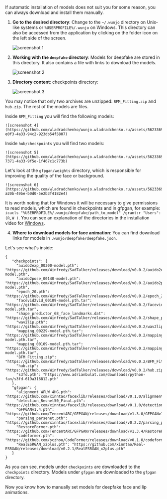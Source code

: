 If automatic installation of models does not suit you for some reason, you can always download and install them manually.

1. **Go to the desired directory**:
Change to the `~/.wunjo` directory on Unix-like systems or `%USERPROFILE%/.wunjo` on Windows. This directory can also be accessed from the application by clicking on the folder icon on the left side of the screen.

    ![screenshot 1](https://github.com/wladradchenko/wunjo.wladradchenko.ru/assets/56233697/7e1d14fe-62bd-4d43-a0f2-3c08eea419ca)

2. **Working with the `deepfake` directory**:
Models for deepfake are stored in this directory. It also contains a file with links to download the models.

    ![screenshot 2](https://github.com/wladradchenko/wunjo.wladradchenko.ru/assets/56233697/16187e6d-3b56-4203-b220-4a2b888cd833)

3. **Directory content**:
checkpoints directory:

    ![screenshot 3](https://github.com/wladradchenko/wunjo.wladradchenko.ru/assets/56233697/c913d274-e84c-48bf-8efb-6f72cf8ba716)

You may notice that only two archives are unzipped: `BFM_Fitting.zip` and `hub.zip`. The rest of the models are files.

Inside `BFM_Fitting` you will find the following models:


    ![screenshot 4](https://github.com/wladradchenko/wunjo.wladradchenko.ru/assets/56233697/d7c4f4a1-e0f3-4a33-94c2-923db54f5807)


Inside `hub/checkpoints` you will find two models:

    ![screenshot 5](https://github.com/wladradchenko/wunjo.wladradchenko.ru/assets/56233697/1186aab7-7371-4a33-9f5e-1f467c1c773b)

Let's look at the `gfpgan/weights` directory, which is responsible for improving the quality of the face or background.

    ![screenshot 6](https://github.com/wladradchenko/wunjo.wladradchenko.ru/assets/56233697/b4850275-a20b-49be-b0d0-5e2b3f4182e4)

It is worth noting that for Windows it will be necessary to give permissions to read models, which are found in checkpoints and in gfpgan, for example: `icacls "%USERPROFILE%/.wunjo/deepfake/path_to_model" /grant:r "Users":(R,W )`. You can see an explanation of the directories in the installation video for [Windows](https://youtu.be/2qIpJYhOL2U).

4. **Where to download models for face animation**:
You can find download links for models in `.wunjo/deepfake/deepfake.json`.

Let's see what's inside:

```
{
   "checkpoints": {
     "auido2exp_00300-model.pth": "https://github.com/Winfredy/SadTalker/releases/download/v0.0.2/auido2exp_00300-model.pth",
     "auido2pose_00140-model.pth": "https://github.com/Winfredy/SadTalker/releases/download/v0.0.2/auido2pose_00140-model.pth",
     "epoch_20.pth": "https://github.com/Winfredy/SadTalker/releases/download/v0.0.2/epoch_20.pth",
     "facevid2vid_00189-model.pth.tar": "https://github.com/Winfredy/SadTalker/releases/download/v0.0.2/facevid2vid_00189-model.pth.tar",
     "shape_predictor_68_face_landmarks.dat": "https://github.com/Winfredy/SadTalker/releases/download/v0.0.2/shape_predictor_68_face_landmarks.dat",
     "wav2lip.pth": "https://github.com/Winfredy/SadTalker/releases/download/v0.0.2/wav2lip.pth",
     "mapping_00229-model.pth.tar": "https://github.com/Winfredy/SadTalker/releases/download/v0.0.2/mapping_00229-model.pth.tar",
     "mapping_00109-model.pth.tar": "https://github.com/Winfredy/SadTalker/releases/download/v0.0.2/mapping_00109-model.pth.tar",
     "BFM_Fitting.zip": "https://github.com/Winfredy/SadTalker/releases/download/v0.0.2/BFM_Fitting.zip",
     "hub.zip": "https://github.com/Winfredy/SadTalker/releases/download/v0.0.2/hub.zip",
     "s3fd.pth": "https://www.adrianbulat.com/downloads/python-fan/s3fd-619a316812.pth"
   },
   "gfpgan": {
     "alignment_WFLW_4HG.pth": "https://github.com/xinntao/facexlib/releases/download/v0.1.0/alignment_WFLW_4HG.pth",
     "detection_Resnet50_Final.pth": "https://github.com/xinntao/facexlib/releases/download/v0.1.0/detection_Resnet50_Final.pth",
     "GFPGANv1.4.pth": "https://github.com/TencentARC/GFPGAN/releases/download/v1.3.0/GFPGANv1.4.pth",
     "parsing_parsenet.pth": "https://github.com/xinntao/facexlib/releases/download/v0.2.2/parsing_parsenet.pth",
     "RestoreFormer.pth": "https://github.com/TencentARC/GFPGAN/releases/download/v1.3.4/RestoreFormer.pth",
     "codeformer.pth": "https://github.com/sczhou/CodeFormer/releases/download/v0.1.0/codeformer.pth",
     "RealESRGAN_x2plus.pth": "https://github.com/xinntao/Real-ESRGAN/releases/download/v0.2.1/RealESRGAN_x2plus.pth"
   }
}
```

As you can see, models under `checkpoints` are downloaded to the `checkpoints` directory. Models under `gfpgan` are downloaded to the `gfpgan` directory.

Now you know how to manually set models for deepfake face and lip animations.